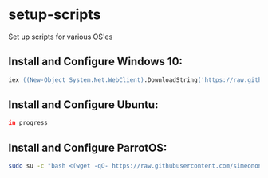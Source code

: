 # setup-scripts
Set up scripts for various OS'es


## Install and Configure Windows 10:
```ps
iex ((New-Object System.Net.WebClient).DownloadString('https://raw.githubusercontent.com/simeononsecurity/simeononsecurity.ch/master/static/scripts/sos-post-install.ps1'))
```

## Install and Configure Ubuntu:
```bash
in progress
```

## Install and Configure ParrotOS:
```bash
sudo su -c "bash <(wget -qO- https://raw.githubusercontent.com/simeononsecurity/SoS-Parrot_OS-Setup/main/setup.sh)" root
```
